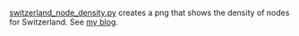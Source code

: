[switzerland_node_density.py](https://github.com/ReneNyffenegger/about-Open-Street-Map/blob/master/scripts/switzerland_node_density.py) creates a png that shows the density of nodes for Switzerland.
See [my blog](http://renenyffenegger.blogspot.ch/2014/10/an-open-street-map-node-density-map-for.html).
